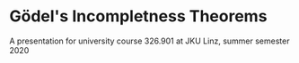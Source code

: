 # Gödel's Incompletness Theorems
 A presentation for university course 326.901 at JKU Linz, summer semester 2020
